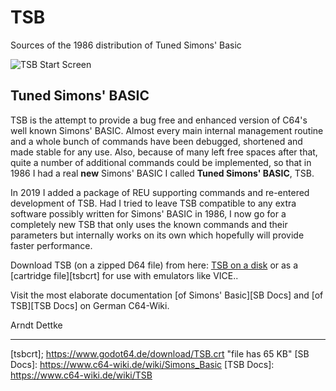# TSB
Sources of the 1986 distribution of Tuned Simons' Basic

![TSB Start Screen](https://www.godot64.de/download/tsb_startscreen.gif "TSB Start Screen")

## Tuned Simons' BASIC

TSB is the attempt to provide a bug free and enhanced version of C64's well known Simons' BASIC. Almost
every main internal management routine and a whole bunch of commands have been debugged, shortened and
made stable for any use. Also, because of many left free spaces after that, quite a number of additional
commands could be implemented, so that in 1986 I had a real **new** Simons' BASIC I called **Tuned Simons'
BASIC**, TSB.

In 2019 I added a package of REU supporting commands and re-entered development of TSB. Had I tried to
leave TSB compatible to any extra software possibly written for Simons' BASIC in 1986, I now go for a
completely new TSB that only uses the known commands and their parameters but internally works on its
own which hopefully will provide faster performance.

Download TSB (on a zipped D64 file) from here: [TSB on a disk][TSB] or as a [cartridge file][tsbcrt] for use with emulators like VICE..

Visit the most elaborate documentation [of Simons' Basic][SB Docs] and [of TSB][TSB Docs] on German C64-Wiki.

Arndt Dettke

---
[TSB]: https://www.godot64.de/download/tsbdemo.zip "file about 100 KB"
[tsbcrt]; https://www.godot64.de/download/TSB.crt "file has 65 KB"
[SB Docs]: https://www.c64-wiki.de/wiki/Simons_Basic
[TSB Docs]: https://www.c64-wiki.de/wiki/TSB
